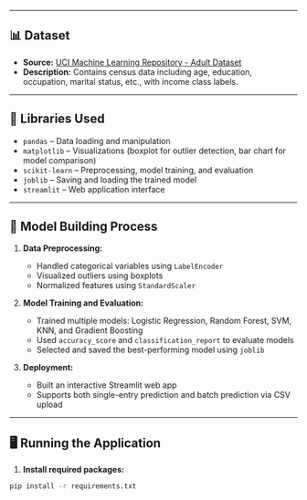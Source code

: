 
---

## 📊 Dataset

- **Source:** [UCI Machine Learning Repository - Adult Dataset](https://archive.ics.uci.edu/ml/datasets/adult)
- **Description:** Contains census data including age, education, occupation, marital status, etc., with income class labels.

---

## 🔧 Libraries Used

- `pandas` – Data loading and manipulation  
- `matplotlib` – Visualizations (boxplot for outlier detection, bar chart for model comparison)  
- `scikit-learn` – Preprocessing, model training, and evaluation  
- `joblib` – Saving and loading the trained model  
- `streamlit` – Web application interface  

---

## 🚀 Model Building Process

1. **Data Preprocessing:**  
   - Handled categorical variables using `LabelEncoder`  
   - Visualized outliers using boxplots  
   - Normalized features using `StandardScaler`  

2. **Model Training and Evaluation:**  
   - Trained multiple models: Logistic Regression, Random Forest, SVM, KNN, and Gradient Boosting  
   - Used `accuracy_score` and `classification_report` to evaluate models  
   - Selected and saved the best-performing model using `joblib`  

3. **Deployment:**  
   - Built an interactive Streamlit web app  
   - Supports both single-entry prediction and batch prediction via CSV upload  

---

## 🖥️ Running the Application

1. **Install required packages:**

```bash
pip install -r requirements.txt
